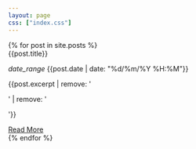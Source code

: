```yaml
---
layout: page
css: ["index.css"]
---
```

<div class="row">
{% for post in site.posts %}
    <div class="col s12">
      <div class="card hoverable">
        <div class="card-content">
          <span id="post-title" class="card-title">{{post.title}}</span>
          <p id="post-date"><i class="material-icons">date_range</i>&#9;{{post.date | date: "%d/%m/%Y %H:%M"}}</p>
          <p id="post-content">{{post.excerpt | remove: '<p>' | remove: '</p>'}}</p>
        </div>
        <div class="card-action">
          <a href="{{post.url | prepend: site.baseurl}}">
            Read More
          </a>
        </div>
      </div>
    </div>
{% endfor %}
</div>